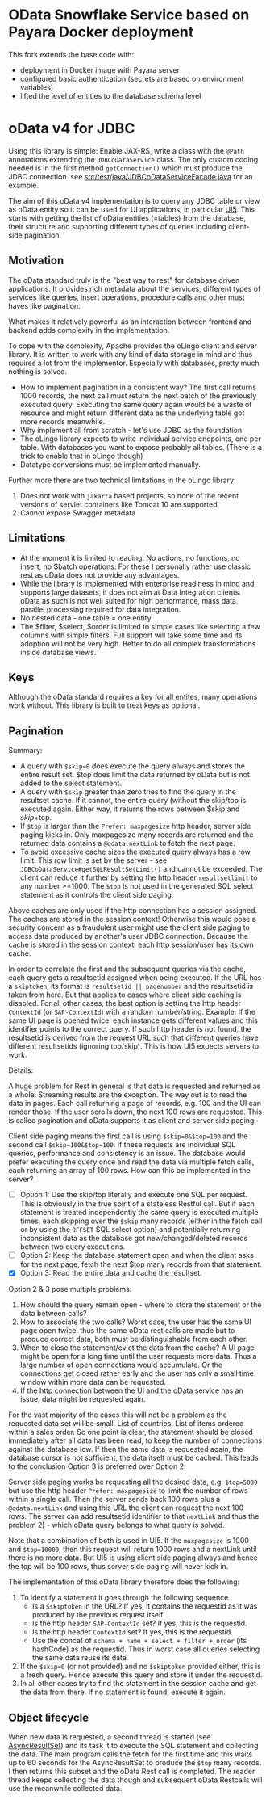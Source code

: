 # OData Snowflake Service based on Payara Docker deployment

This fork extends the base code with:
- deployment in Docker image with Payara server
- configured basic authentication (secrets are based on environment variables)
- lifted the level of entities to the database schema level



# oData v4 for JDBC

Using this library is simple: Enable JAX-RS, write a class with the `@Path` annotations extending the `JDBCoDataService` class.
The only custom coding needed is in the first method `getConnection()` which must produce the JDBC connection.
see [src/test/java/JDBCoDataServiceFacade.java](https://github.com/rtdi/JDBCoData/blob/master/src/test/java/JDBCoDataServiceFacade.java) for an  example.

The aim of this oData v4 implementation is to query any JDBC table or view as oData entity so it can be used for UI applications, in particular [UI5](https://github.com/SAP/openui5). This starts with getting the list of oData entities (=tables) from the database, their structure and supporting different types of queries including client-side pagination.

## Motivation

The oData standard truly is the "best way to rest" for database driven applications. It provides rich metadata about the services, different types of services like queries, insert operations, procedure calls and other must haves like pagination.

What makes it relatively powerful as an interaction between frontend and backend adds complexity in the implementation.

To cope with the complexity, Apache provides the oLingo client and server library. It is written to work with any kind of data storage in mind and thus requires a lot from the implementor. Especially with databases, pretty much nothing is solved.

* How to implement pagination in a consistent way? The first call returns 1000 records, the next call must return the next batch of the previously executed query. Executing the same query again would be a waste of resource and might return different data as the underlying table got more records meanwhile.
* Why implement all from scratch - let's use JDBC as the foundation.
* The oLingo library expects to write individual service endpoints, one per table. With databases you want to expose probably all tables. (There is a trick to enable that in oLingo though)
* Datatype conversions must be implemented manually.

Further more there are two technical limitations in the oLingo library:
1. Does not work with `jakarta` based projects, so none of the recent versions of servlet containers like Tomcat 10 are supported
2. Cannot expose Swagger metadata


## Limitations

- At the moment it is limited to reading. No actions, no functions, no insert, no $batch operations. For these I personally rather use classic rest as oData does not provide any advantages.
- While the library is implemented with enterprise readiness in mind and supports large datasets, it does not aim at Data Integration clients. oData as such is not well suited for high performance, mass data, parallel processing required for data integration.
- No nested data - one table = one entity.
- The $filter, $select, $order is limited to simple cases like selecting a few columns with simple filters. Full support will take some time and its adoption will not be very high. Better to do all complex transformations inside database views.


## Keys

Although the oData standard requires a key for all entites, many operations work without. This library is built to treat keys as optional.


## Pagination

Summary:

 - A query with `$skip=0` does execute the query always and stores the entire result set. $top does limit the data returned by oData but is not added to the select statement.
 - A query with `$skip` greater than zero tries to find the query in the resultset cache. If it cannot, the entire query (without the skip/top is executed again. Either way, it returns the rows between $skip and $skip+$top.
 - If `$top` is larger than the `Prefer: maxpagesize` http header, server side paging kicks in. Only maxpagesize many records are returned and the returned data contains a `@odata.nextLink` to fetch the next page.
 - To avoid excessive cache sizes the executed query always has a row limit. This row limit is set by the server - see `JDBCoDataService#getSQLResultSetLimit()` and cannot  be exceeded. The client can reduce it further by setting the http header `resultsetlimit` to any number &gt;=1000. The `$top` is not used in the generated SQL select statement as it controls the client side paging.
 
Above caches are only used if the http connection has a session assigned. The caches are stored in the session context! Otherwise this would pose a security concern as a fraudulent user might use the client side paging to access data produced by another's user JDBC connection. Because the cache is stored in the session context, each http session/user has its own cache.

In order to correlate the first and the subsequent queries via the cache, each query gets a resultsetid assigned when being executed.
If the URL has a `skiptoken`, its format is `resultsetid || pagenumber` and the resultsetid is taken from here. But that applies to cases where client side caching is disabled.
For all other cases, the best option is setting the http header `ContextId` (or `SAP-ContextId`) with a random number/string. Example: If the same UI page is opened twice, each instance gets different values and this identifier points to the correct query.
If such http header is not found, the resultsetid is derived from the request URL such that different queries have different resultsetids (ignoring top/skip). This is how UI5 expects servers to work.


Details:

A huge problem for Rest in general is that data is requested and returned as a whole. Streaming results are the exception.
The way out is to read the data in pages. Each call returning a page of records, e.g. 100 and the UI can render those. If the user scrolls down, the next 100 rows are requested.
This is called pagination and oData supports it as client and server side paging.

Client side paging means the first call is using `$skip=0&$top=100` and the second call `$skip=100&$top=100`. 
If these requests are individual SQL queries, performance and consistency is an issue. The database would prefer executing the query once and read the data via multiple fetch calls, each returning an array of 100 rows.
How can this be implemented in the server?

 - [ ] Option 1: Use the skip/top literally and execute one SQL per request. This is obviously in the true spirit of a stateless Restful call. But if each statement is treated independently the same query is executed multiple times, each skipping over the `$skip` many records (either in the fetch call or by using the `OFFSET` SQL select option) and potentially returning inconsistent data as the database got new/changed/deleted records between two query executions.
 - [ ] Option 2: Keep the database statement open and when the client asks for the next page, fetch the next $top many records from that statement.
 - [x] Option 3: Read the entire data and cache the resultset.

Option 2 & 3 pose multiple problems:
1. How should the query remain open - where to store the statement or the data between calls?
2. How to associate the two calls? Worst case, the user has the same UI page open twice, thus the same oData rest calls are made but to produce correct data, both must be distinguishable from each other.
3. When to close the statement/evict the data from the cache? A UI page might be open for a long time until the user requests more data. Thus a large number of open connections would accumulate. Or the connections get closed rather early and the user has only a small time window within more data can be requested.
4. If the http connection between the UI and the oData service has an issue, data might be requested again.

For the vast majority of the cases this will not be a problem as the requested data set will be small. List of countries. List of items ordered within a sales order. So one point is clear, the statement should be closed immediately after all data has been read, to keep the number of connections against the database low. If then the same data is requested again, the database cursor is not sufficient, the data itself must be cached.
This leads to the conclusion Option 3 is preferred over Option 2.


Server side paging works be requesting all the desired data, e.g. `$top=5000` but use the http header `Prefer: maxpagesize` to limit the number of rows within a single call. Then the server sends back 100 rows plus a `@odata.nextLink` and using this URL the client can request the next 100 rows. The server can add resultsetid identifier to that `nextLink` and thus the problem 2) - which oData query belongs to what query is solved.

Note that a combination of both is used in UI5. If the `maxpagesize` is 1000 and `$top=10000`, then this request will return 1000 rows and a nextLink until there is no more data. But UI5 is using client side paging always and hence the top will be 100 rows, thus server side paging will never kick in.

The implementation of this oData library therefore does the following:

1. To identify a statement it goes through the following sequence
   - Is a `$skiptoken` in the URL? If yes, it contains the requestid as it was produced by the previous request itself.
   - Is the http header `SAP-ContextId` set? If yes, this is the requestid.
   - Is the http header `ContextId` set? If yes, this is the requestid.
   - Use the concat of `schema + name + select + filter + order` (its hashCode) as the requestid. Thus in worst case all queries selecting the same data reuse its data.
2. If the `$skip=0` (or not provided) and no `$skiptoken` provided either, this is a fresh query. Hence execute this query and store it under the requestid.
3. In all other cases try to find the statement in the session cache and get the data from there. If no statement is found, execute it again.


## Object lifecycle

When new data is requested, a second thread is started (see [AsyncResultSet](https://github.com/rtdi/JDBCoData/blob/master/src/main/java/io/rtdi/appcontainer/odata/AsyncResultSet.java)) and its task it to execute the SQL statement and collecting the data. The main program calls the fetch for the first time and this waits up to 60 seconds for the AsyncResultSet to produce the `$top` many records. I then returns this subset and the oData Rest call is completed. 
The reader thread keeps collecting the data though and subsequent oData Restcalls will use the meanwhile collected data.


